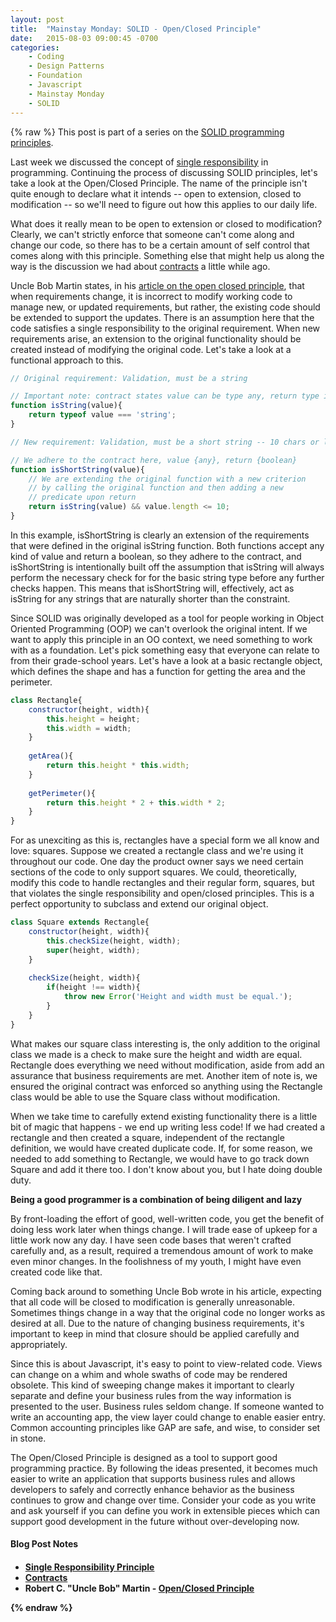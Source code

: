 ```yaml
---
layout: post
title:  "Mainstay Monday: SOLID - Open/Closed Principle"
date:   2015-08-03 09:00:45 -0700
categories:
    - Coding
    - Design Patterns
    - Foundation
    - Javascript
    - Mainstay Monday
    - SOLID
---
```

{% raw %}
This post is part of a series on the <a href="http://www.chrisstead.net/archives/category/design-patterns/solid/" target="_blank">SOLID programming principles</a>.

Last week we discussed the concept of <a href="http://www.chrisstead.net/archives/795/mainstay-monday-solid-single-responsibility/" target="_blank">single responsibility</a> in programming. Continuing the process of discussing SOLID principles, let's take a look at the Open/Closed Principle. The name of the principle isn't quite enough to declare what it intends -- open to extension, closed to modification -- so we'll need to figure out how this applies to our daily life.

What does it really mean to be open to extension or closed to modification? Clearly, we can't strictly enforce that someone can't come along and change our code, so there has to be a certain amount of self control that comes along with this principle. Something else that might help us along the way is the discussion we had about <a href="http://www.chrisstead.net/archives/790/contracts-for-better-code/" target="_blank">contracts</a> a little while ago.

Uncle Bob Martin states, in his <a href="http://www.objectmentor.com/resources/articles/ocp.pdf" target="_blank">article on the open closed principle</a>, that when requirements change, it is incorrect to modify working code to manage new, or updated requirements, but rather, the existing code should be extended to support the updates. There is an assumption here that the code satisfies a single responsibility to the original requirement. When new requirements arise, an extension to the original functionality should be created instead of modifying the original code. Let's take a look at a functional approach to this.

```javascript
// Original requirement: Validation, must be a string

// Important note: contract states value can be type any, return type is boolean
function isString(value){
    return typeof value === 'string';
}

// New requirement: Validation, must be a short string -- 10 chars or less

// We adhere to the contract here, value {any}, return {boolean}
function isShortString(value){
    // We are extending the original function with a new criterion 
    // by calling the original function and then adding a new
    // predicate upon return
    return isString(value) && value.length <= 10;
}
```

In this example, isShortString is clearly an extension of the requirements that were defined in the original isString function. Both functions accept any kind of value and return a boolean, so they adhere to the contract, and isShortString is intentionally built off the assumption that isString will always perform the necessary check for for the basic string type before any further checks happen. This means that isShortString will, effectively, act as isString for any strings that are naturally shorter than the constraint.

Since SOLID was originally developed as a tool for people working in Object Oriented Programming (OOP) we can't overlook the original intent. If we want to apply this principle in an OO context, we need something to work with as a foundation.  Let's pick something easy that everyone can relate to from their grade-school years.  Let's have a look at a basic rectangle object, which defines the shape and has a function for getting the area and the perimeter.

```javascript
class Rectangle{
    constructor(height, width){
        this.height = height;
        this.width = width;
    }
    
    getArea(){
        return this.height * this.width;
    }
    
    getPerimeter(){
        return this.height * 2 + this.width * 2;
    }
}
```

For as unexciting as this is, rectangles have a special form we all know and love: squares.  Suppose we created a rectangle class and we're using it throughout our code.  One day the product owner says we need certain sections of the code to only support squares.  We could, theoretically, modify this code to handle rectangles and their regular form, squares, but that violates the single responsibility and open/closed principles.  This is a perfect opportunity to subclass and extend our original object.

```javascript
class Square extends Rectangle{
    constructor(height, width){
        this.checkSize(height, width);
        super(height, width);
    }
    
    checkSize(height, width){
        if(height !== width){
            throw new Error('Height and width must be equal.');
        }
    }
}
```

What makes our square class interesting is, the only addition to the original class we made is a check to make sure the height and width are equal. Rectangle does everything we need without modification, aside from add an assurance that business requirements are met. Another item of note is, we ensured the original contract was enforced so anything using the Rectangle class would be able to use the Square class without modification.

When we take time to carefully extend existing functionality there is a little bit of magic that happens - we end up writing less code! If we had created a rectangle and then created a square, independent of the rectangle definition, we would have created duplicate code.  If, for some reason, we needed to add something to Rectangle, we would have to go track down Square and add it there too. I don't know about you, but I hate doing double duty.

<strong>Being a good programmer is a combination of being diligent and lazy</strong>

By front-loading the effort of good, well-written code, you get the benefit of doing less work later when things change. I will trade ease of upkeep for a little work now any day. I have seen code bases that weren't crafted carefully and, as a result, required a tremendous amount of work to make even minor changes. In the foolishness of my youth, I might have even created code like that.

Coming back around to something Uncle Bob wrote in his article, expecting that all code will be closed to modification is generally unreasonable.  Sometimes things change in a way that the original code no longer works as desired at all. Due to the nature of changing business requirements, it's important to keep in mind that closure should be applied carefully and appropriately.

Since this is about Javascript, it's easy to point to view-related code.  Views can change on a whim and whole swaths of code may be rendered obsolete. This kind of sweeping change makes it important to clearly separate and define your business rules from the way information is presented to the user. Business rules seldom change. If someone wanted to write an accounting app, the view layer could change to enable easier entry. Common accounting principles like GAP are safe, and wise, to consider set in stone.

The Open/Closed Principle is designed as a tool to support good programming practice. By following the ideas presented, it becomes much easier to write an application that supports business rules and allows developers to safely and correctly enhance behavior as the business continues to grow and change over time. Consider your code as you write and ask yourself if you can define you work in extensible pieces which can support good development in the future without over-developing now.

<h4>Blog Post Notes<h4>

<ul>
<li><a href="http://www.chrisstead.net/archives/795/mainstay-monday-solid-single-responsibility/" target="_blank">Single Responsibility Principle</a></li>
<li><a href="http://www.chrisstead.net/archives/790/contracts-for-better-code/" target="_blank">Contracts</a></li>
<li>Robert C. "Uncle Bob" Martin - <a href="http://www.objectmentor.com/resources/articles/ocp.pdf" target="_blank">Open/Closed Principle</a></li>
</ul>
{% endraw %}
    